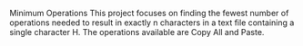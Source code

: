 Minimum Operations
This project focuses on finding the fewest number of operations needed to result in exactly n characters in a text file containing a single character H. The operations available are Copy All and Paste.
